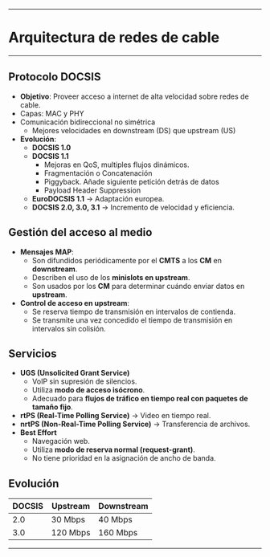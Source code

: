 
---
# Arquitectura de redes de cable
---
## Protocolo DOCSIS
- **Objetivo**: Proveer acceso a internet de alta velocidad sobre redes de cable.
- Capas: MAC y PHY
- Comunicación bidireccional no simétrica
	- Mejores velocidades en downstream (DS) que upstream (US)
- **Evolución**:
    - **DOCSIS 1.0**
    - **DOCSIS 1.1**
	    - Mejoras en QoS, multiples flujos dinámicos.
	    - Fragmentación o Concatenación
	    - Piggyback. Añade siguiente petición detrás de datos
	    - Payload Header Suppression
    - **EuroDOCSIS 1.1** → Adaptación europea.
    - **DOCSIS 2.0, 3.0, 3.1** → Incremento de velocidad y eficiencia.
## Gestión del acceso al medio
- **Mensajes MAP**:
    - Son difundidos periódicamente por el **CMTS** a los **CM** en **downstream**.
    - Describen el uso de los **minislots en upstream**.
    - Son usados por los **CM** para determinar cuándo enviar datos en **upstream**.
- **Control de acceso en upstream**:
    - Se reserva tiempo de transmisión en intervalos de contienda.
    - Se transmite una vez concedido el tiempo de transmisión en intervalos sin colisión.
## Servicios
- **UGS (Unsolicited Grant Service)**
	- VoIP sin supresión de silencios.
	- Utiliza **modo de acceso isócrono**.
	- Adecuado para **flujos de tráfico en tiempo real con paquetes de tamaño fijo**.
- **rtPS (Real-Time Polling Service)** → Video en tiempo real.
- **nrtPS (Non-Real-Time Polling Service)** → Transferencia de archivos.
- **Best Effort**
	- Navegación web.
	- Utiliza **modo de reserva normal (request-grant)**.
	- No tiene prioridad en la asignación de ancho de banda.

## Evolución

| DOCSIS | Upstream | Downstream |
| ------ | -------- | ---------- |
| 2.0    | 30 Mbps  | 40 Mbps    |
| 3.0    | 120 Mbps | 160 Mbps   |

---